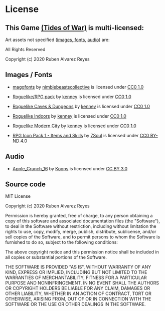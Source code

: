 # License

## This Game [(Tides of War)](https://github.com/thisisnotruben/Tides-of-War) is multi-licensed:

Art assets not specified ([images, fonts](#images-/-fonts), [audio](#audio)) are:

All Rights Reserved

Copyright (c) 2020 Ruben Alvarez Reyes

## Images / Fonts

- [magofonts](https://nimblebeastscollective.itch.io/pixel-font-mago1-latin-cyrillic-and-eye-candy) by [nimblebeastscollective](https://nimblebeastscollective.itch.io/) is licensed under [CC0 1.0](https://creativecommons.org/publicdomain/zero/1.0/)

- [Roguelike/RPG pack](https://kenney.nl/assets/roguelike-rpg-pack) by [kenney](https://kenney.nl/) is licensed under [CC0 1.0](https://creativecommons.org/publicdomain/zero/1.0/)

- [Roguelike Caves & Dungeons](https://kenney.nl/assets/roguelike-caves-dungeons) by [kenney](https://kenney.nl/) is licensed under [CC0 1.0](https://creativecommons.org/publicdomain/zero/1.0/)

- [Roguelike Indoors](https://kenney.nl/assets/roguelike-indoors) by [kenney](https://kenney.nl/) is licensed under [CC0 1.0](https://creativecommons.org/publicdomain/zero/1.0/)

- [Roguelike Modern City](https://kenney.nl/assets/roguelike-modern-city) by [kenney](https://kenney.nl/) is licensed under [CC0 1.0](https://creativecommons.org/publicdomain/zero/1.0/)

- [RPG Icon Pack 1 - Items and Skills](https://7soul.itch.io/7souls-rpg-graphics-pack-1-icons) by [7Soul](http://7soul1.deviantart.com/) is licensed under [CC0 BY-ND 4.0](https://creativecommons.org/licenses/by-nd/4.0/)

## Audio

- [Apple_Crunch_16](https://freesound.org/people/Koops/sounds/20279/) by [Koops](https://freesound.org/people/Koops/) is licensed under [CC BY 3.0](https://creativecommons.org/licenses/by/3.0/)

## Source code

MIT License

Copyright (c) 2020 Ruben Alvarez Reyes

Permission is hereby granted, free of charge, to any person obtaining a copy
of this software and associated documentation files (the "Software"), to deal
in the Software without restriction, including without limitation the rights
to use, copy, modify, merge, publish, distribute, sublicense, and/or sell
copies of the Software, and to permit persons to whom the Software is
furnished to do so, subject to the following conditions:

The above copyright notice and this permission notice shall be included in all
copies or substantial portions of the Software.

THE SOFTWARE IS PROVIDED "AS IS", WITHOUT WARRANTY OF ANY KIND, EXPRESS OR
IMPLIED, INCLUDING BUT NOT LIMITED TO THE WARRANTIES OF MERCHANTABILITY,
FITNESS FOR A PARTICULAR PURPOSE AND NONINFRINGEMENT. IN NO EVENT SHALL THE
AUTHORS OR COPYRIGHT HOLDERS BE LIABLE FOR ANY CLAIM, DAMAGES OR OTHER
LIABILITY, WHETHER IN AN ACTION OF CONTRACT, TORT OR OTHERWISE, ARISING FROM,
OUT OF OR IN CONNECTION WITH THE SOFTWARE OR THE USE OR OTHER DEALINGS IN THE
SOFTWARE.
